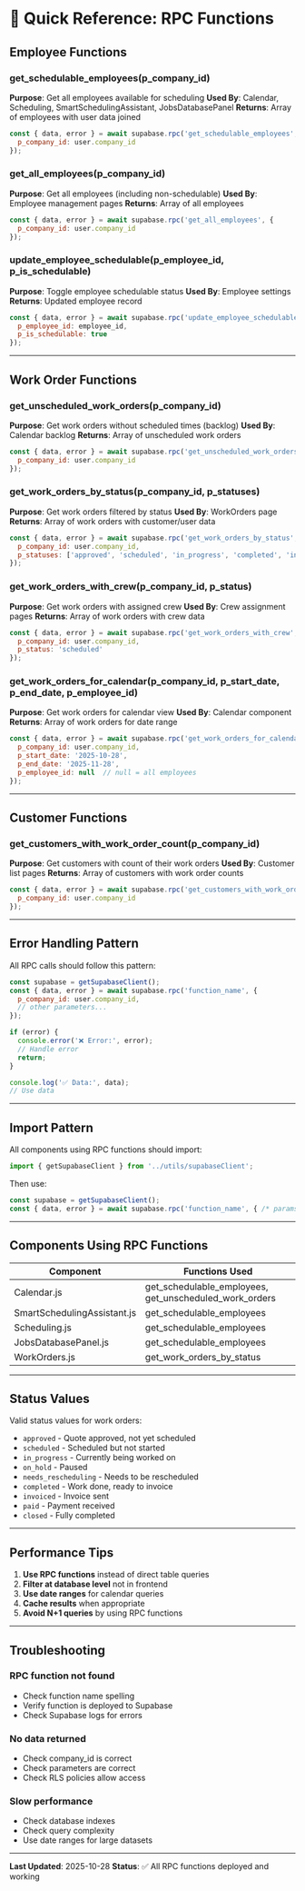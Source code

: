 # 🚀 Quick Reference: RPC Functions

## Employee Functions

### get_schedulable_employees(p_company_id)
**Purpose**: Get all employees available for scheduling
**Used By**: Calendar, Scheduling, SmartSchedulingAssistant, JobsDatabasePanel
**Returns**: Array of employees with user data joined
```javascript
const { data, error } = await supabase.rpc('get_schedulable_employees', {
  p_company_id: user.company_id
});
```

### get_all_employees(p_company_id)
**Purpose**: Get all employees (including non-schedulable)
**Used By**: Employee management pages
**Returns**: Array of all employees
```javascript
const { data, error } = await supabase.rpc('get_all_employees', {
  p_company_id: user.company_id
});
```

### update_employee_schedulable(p_employee_id, p_is_schedulable)
**Purpose**: Toggle employee schedulable status
**Used By**: Employee settings
**Returns**: Updated employee record
```javascript
const { data, error } = await supabase.rpc('update_employee_schedulable', {
  p_employee_id: employee_id,
  p_is_schedulable: true
});
```

---

## Work Order Functions

### get_unscheduled_work_orders(p_company_id)
**Purpose**: Get work orders without scheduled times (backlog)
**Used By**: Calendar backlog
**Returns**: Array of unscheduled work orders
```javascript
const { data, error } = await supabase.rpc('get_unscheduled_work_orders', {
  p_company_id: user.company_id
});
```

### get_work_orders_by_status(p_company_id, p_statuses)
**Purpose**: Get work orders filtered by status
**Used By**: WorkOrders page
**Returns**: Array of work orders with customer/user data
```javascript
const { data, error } = await supabase.rpc('get_work_orders_by_status', {
  p_company_id: user.company_id,
  p_statuses: ['approved', 'scheduled', 'in_progress', 'completed', 'invoiced', 'paid']
});
```

### get_work_orders_with_crew(p_company_id, p_status)
**Purpose**: Get work orders with assigned crew
**Used By**: Crew assignment pages
**Returns**: Array of work orders with crew data
```javascript
const { data, error } = await supabase.rpc('get_work_orders_with_crew', {
  p_company_id: user.company_id,
  p_status: 'scheduled'
});
```

### get_work_orders_for_calendar(p_company_id, p_start_date, p_end_date, p_employee_id)
**Purpose**: Get work orders for calendar view
**Used By**: Calendar component
**Returns**: Array of work orders for date range
```javascript
const { data, error } = await supabase.rpc('get_work_orders_for_calendar', {
  p_company_id: user.company_id,
  p_start_date: '2025-10-28',
  p_end_date: '2025-11-28',
  p_employee_id: null  // null = all employees
});
```

---

## Customer Functions

### get_customers_with_work_order_count(p_company_id)
**Purpose**: Get customers with count of their work orders
**Used By**: Customer list pages
**Returns**: Array of customers with work order counts
```javascript
const { data, error } = await supabase.rpc('get_customers_with_work_order_count', {
  p_company_id: user.company_id
});
```

---

## Error Handling Pattern

All RPC calls should follow this pattern:

```javascript
const supabase = getSupabaseClient();
const { data, error } = await supabase.rpc('function_name', {
  p_company_id: user.company_id,
  // other parameters...
});

if (error) {
  console.error('❌ Error:', error);
  // Handle error
  return;
}

console.log('✅ Data:', data);
// Use data
```

---

## Import Pattern

All components using RPC functions should import:

```javascript
import { getSupabaseClient } from '../utils/supabaseClient';
```

Then use:

```javascript
const supabase = getSupabaseClient();
const { data, error } = await supabase.rpc('function_name', { /* params */ });
```

---

## Components Using RPC Functions

| Component | Functions Used |
|-----------|-----------------|
| Calendar.js | get_schedulable_employees, get_unscheduled_work_orders |
| SmartSchedulingAssistant.js | get_schedulable_employees |
| Scheduling.js | get_schedulable_employees |
| JobsDatabasePanel.js | get_schedulable_employees |
| WorkOrders.js | get_work_orders_by_status |

---

## Status Values

Valid status values for work orders:
- `approved` - Quote approved, not yet scheduled
- `scheduled` - Scheduled but not started
- `in_progress` - Currently being worked on
- `on_hold` - Paused
- `needs_rescheduling` - Needs to be rescheduled
- `completed` - Work done, ready to invoice
- `invoiced` - Invoice sent
- `paid` - Payment received
- `closed` - Fully completed

---

## Performance Tips

1. **Use RPC functions** instead of direct table queries
2. **Filter at database level** not in frontend
3. **Use date ranges** for calendar queries
4. **Cache results** when appropriate
5. **Avoid N+1 queries** by using RPC functions

---

## Troubleshooting

### RPC function not found
- Check function name spelling
- Verify function is deployed to Supabase
- Check Supabase logs for errors

### No data returned
- Check company_id is correct
- Check parameters are correct
- Check RLS policies allow access

### Slow performance
- Check database indexes
- Check query complexity
- Use date ranges for large datasets

---

**Last Updated**: 2025-10-28
**Status**: ✅ All RPC functions deployed and working


